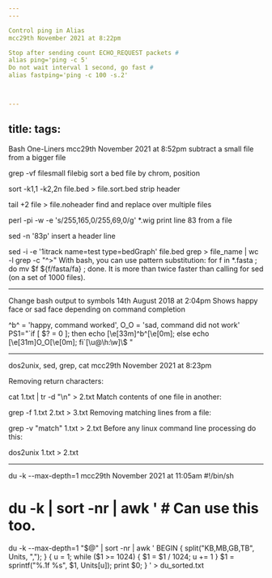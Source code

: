 ```yaml
---
---

Control ping in Alias
mcc29th November 2021 at 8:22pm

Stop after sending count ECHO_REQUEST packets #
alias ping='ping -c 5'
Do not wait interval 1 second, go fast #
alias fastping='ping -c 100 -s.2'



---
```

title:
tags:
---




Bash One-Liners
mcc29th November 2021 at 8:52pm
subtract a small file from a bigger file

grep -vf filesmall filebig
sort a bed file by chrom, position

sort -k1,1 -k2,2n file.bed > file.sort.bed
strip header

tail +2 file > file.noheader
find and replace over multiple files

perl -pi -w -e 's/255,165,0/255,69,0/g' *.wig
print line 83 from a file

sed -n '83p'
insert a header line

sed -i -e '1itrack name=test type=bedGraph' file.bed
grep \> file_name | wc -l
grep -c "^>"
With bash, you can use pattern substitution: for f in *.fasta ; do mv $f ${f/fasta/fa} ; done. It is more than twice faster than calling for sed (on a set of 1000 files).



--------------------

Change bash output to symbols
14th August 2018 at 2:04pm
Shows happy face or sad face depending on command completion

^b^ = 'happy, command worked',
O_O = 'sad, command did not work'
PS1="\`if [ \$? = 0 ]; then echo \[\e[33m\]^b^\[\e[0m\]; else echo \[\e[31m\]O_O\[\e[0m\]; fi\`[\u@\h:\w]\\$ "


--------------


dos2unix, sed, grep, cat
mcc29th November 2021 at 8:23pm

Removing return characters:

cat 1.txt | tr -d "\n" > 2.txt 
Match contents of one file in another:

grep -f 1.txt 2.txt > 3.txt
Removing matching lines from a file:

grep -v "match" 1.txt > 2.txt
Before any linux command line processing do this:

dos2unix 1.txt > 2.txt


---------------


du -k --max-depth=1
mcc29th November 2021 at 11:05am
#!/bin/sh

# du -k | sort -nr | awk ' # Can use this too.

du -k --max-depth=1 "$@" | sort -nr | awk '
     BEGIN {
        split("KB,MB,GB,TB", Units, ",");
     }
     {
        u = 1;
        while ($1 >= 1024) {
           $1 = $1 / 1024;
           u += 1
        }
        $1 = sprintf("%.1f %s", $1, Units[u]);
        print $0;
     }
    ' > du_sorted.txt


